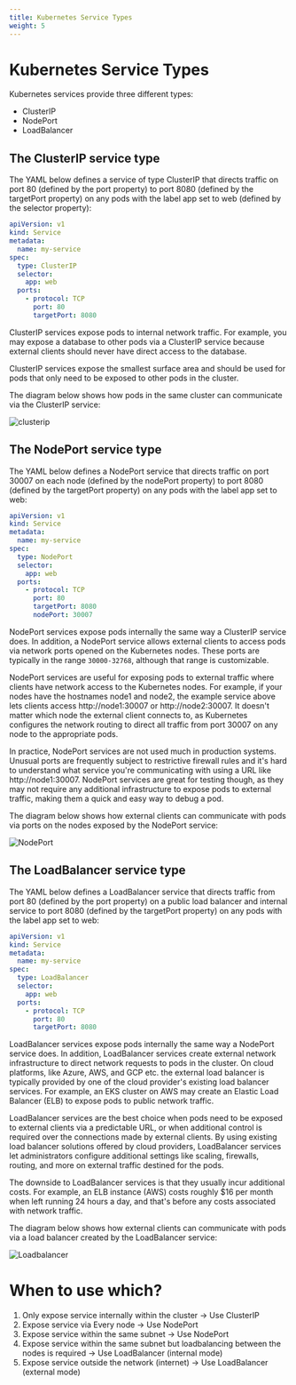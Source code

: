```yaml
---
title: Kubernetes Service Types
weight: 5
---
```

# Kubernetes Service Types
Kubernetes services provide three different types:
- ClusterIP
- NodePort
- LoadBalancer

## The ClusterIP service type
The YAML below defines a service of type ClusterIP that directs traffic on port 80 (defined by the port property) to port 8080 (defined by the targetPort property) on any pods with the label app set to web (defined by the selector property):

```yaml
apiVersion: v1
kind: Service
metadata:
  name: my-service
spec:
  type: ClusterIP
  selector:
    app: web
  ports:
    - protocol: TCP
      port: 80
      targetPort: 8080
```
ClusterIP services expose pods to internal network traffic. For example, you may expose a database to other pods via a ClusterIP service because external clients should never have direct access to the database.

ClusterIP services expose the smallest surface area and should be used for pods that only need to be exposed to other pods in the cluster.

The diagram below shows how pods in the same cluster can communicate via the ClusterIP service:

![clusterip](https://devrockstech.github.io/hugo-publish/images/clusterip.png)

## The NodePort service type
The YAML below defines a NodePort service that directs traffic on port 30007 on each node (defined by the nodePort property) to port 8080 (defined by the targetPort property) on any pods with the label app set to web:

```yaml
apiVersion: v1
kind: Service
metadata:
  name: my-service
spec:
  type: NodePort
  selector:
    app: web
  ports:
    - protocol: TCP
      port: 80
      targetPort: 8080
      nodePort: 30007
```

NodePort services expose pods internally the same way a ClusterIP service does. In addition, a NodePort service allows external clients to access pods via network ports opened on the Kubernetes nodes. These ports are typically in the range `30000-32768`, although that range is customizable.

NodePort services are useful for exposing pods to external traffic where clients have network access to the Kubernetes nodes. For example, if your nodes have the hostnames node1 and node2, the example service above lets clients access http://node1:30007 or http://node2:30007. It doesn't matter which node the external client connects to, as Kubernetes configures the network routing to direct all traffic from port 30007 on any node to the appropriate pods.

In practice, NodePort services are not used much in production systems. Unusual ports are frequently subject to restrictive firewall rules and it's hard to understand what service you're communicating with using a URL like http://node1:30007. NodePort services are great for testing though, as they may not require any additional infrastructure to expose pods to external traffic, making them a quick and easy way to debug a pod.

The diagram below shows how external clients can communicate with pods via ports on the nodes exposed by the NodePort service:

![NodePort](https://devrockstech.github.io/hugo-publish/images/nodeport.png)


## The LoadBalancer service type
The YAML below defines a LoadBalancer service that directs traffic from port 80 (defined by the port property) on a public load balancer and internal service to port 8080 (defined by the targetPort property) on any pods with the label app set to web:

```yaml
apiVersion: v1
kind: Service
metadata:
  name: my-service
spec:
  type: LoadBalancer
  selector:
    app: web
  ports:
    - protocol: TCP
      port: 80
      targetPort: 8080
```

LoadBalancer services expose pods internally the same way a NodePort service does. In addition, LoadBalancer services create external network infrastructure to direct network requests to pods in the cluster. On cloud platforms, like Azure, AWS, and GCP etc. the external load balancer is typically provided by one of the cloud provider's existing load balancer services. For example, an EKS cluster on AWS may create an Elastic Load Balancer (ELB) to expose pods to public network traffic.

LoadBalancer services are the best choice when pods need to be exposed to external clients via a predictable URL, or when additional control is required over the connections made by external clients. By using existing load balancer solutions offered by cloud providers, LoadBalancer services let administrators configure additional settings like scaling, firewalls, routing, and more on external traffic destined for the pods.

The downside to LoadBalancer services is that they usually incur additional costs. For example, an ELB instance (AWS) costs roughly $16 per month when left running 24 hours a day, and that's before any costs associated with network traffic.

The diagram below shows how external clients can communicate with pods via a load balancer created by the LoadBalancer service:

![Loadbalancer](https://devrockstech.github.io/hugo-publish/images/loadbalancer.png)


# When to use which?

1. Only expose service internally within the cluster -> Use ClusterIP
2. Expose service via Every node -> Use NodePort
3. Expose service within the same subnet -> Use NodePort
4. Expose service within the same subnet but loadbalancing between the nodes is required -> Use LoadBalancer (internal mode)
5. Expose service outside the network (internet) -> Use LoadBalancer (external mode)
